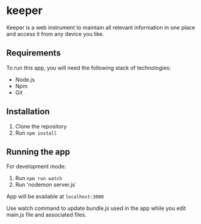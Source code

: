 # keeper
Keeper is a web instrument to maintain all relevant information in one place and access it from any device you like.

## Requirements

To run this app, you will need the following stack of technologies:
 - Node.js
 - Npm
 - Git

## Installation

1. Clone the repository
2. Run `npm install`

## Running the app

For development mode:

1. Run `npm run watch` 
2. Run 'nodemon server.js`

App will be available at `localhost:3000`

Use watch command to update bundle.js used in the app while you edit main.js file and associated files. 



